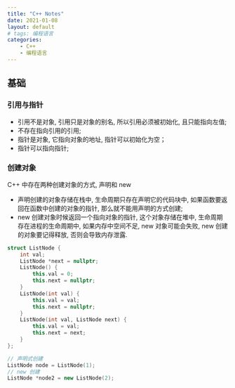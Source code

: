 ```yaml
---
title: "C++ Notes"
date: 2021-01-08
layout: default
# tags: 编程语言
categories: 
    - C++ 
    - 编程语言
---
```


## 基础

### 引用与指针

* 引用不是对象, 引用只是对象的别名, 所以引用必须被初始化, 且只能指向左值;
* 不存在指向引用的引用;
* 指针是对象, 它指向对象的地址, 指针可以初始化为空；
* 指针可以指向指针;

### 创建对象

C++ 中存在两种创建对象的方式, 声明和 new

* 声明创建的对象存储在栈中, 生命周期只存在声明它的代码块中, 如果函数要返回在函数中创建的对象的指针, 那么就不能用声明的方式创建;
* new 创建对象时候返回一个指向对象的指针, 这个对象存储在堆中, 生命周期存在进程的生命周期中, 如果内存中空间不足, new 对象可能会失败, new 创建的对象要记得释放, 否则会导致内存泄露.

```c++
struct ListNode {
    int val;
    ListNode *next = nullptr;
    ListNode() {
        this.val = 0;
        this.next = nullptr;
    }
    ListNode(int val) { 
        this.val = val; 
        this.next = nullptr;
    }
    ListNode(int val, ListNode next) { 
        this.val = val; 
        this.next = next; 
    }
};

// 声明式创建
ListNode node = ListNode(1);
// new 创建
ListNode *node2 = new ListNode(2);
```
